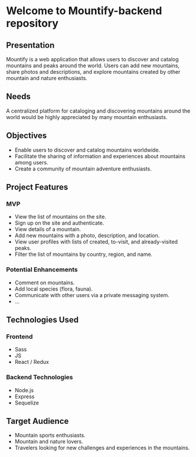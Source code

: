 # Welcome to Mountify-backend repository

## Presentation

Mountify is a web application that allows users to discover and catalog mountains and peaks around the world. Users can add new mountains, share photos and descriptions, and explore mountains created by other mountain and nature enthusiasts.

## Needs

A centralized platform for cataloging and discovering mountains around the world would be highly appreciated by many mountain enthusiasts.

## Objectives

- Enable users to discover and catalog mountains worldwide.
- Facilitate the sharing of information and experiences about mountains among users.
- Create a community of mountain adventure enthusiasts.

## Project Features

### MVP

- View the list of mountains on the site.
- Sign up on the site and authenticate.
- View details of a mountain.
- Add new mountains with a photo, description, and location.
- View user profiles with lists of created, to-visit, and already-visited peaks.
- Filter the list of mountains by country, region, and name.

### Potential Enhancements

- Comment on mountains.
- Add local species (flora, fauna).
- Communicate with other users via a private messaging system.
- ...

## Technologies Used

### Frontend

- Sass
- JS
- React / Redux

### Backend Technologies

- Node.js
- Express
- Sequelize

## Target Audience

- Mountain sports enthusiasts.
- Mountain and nature lovers.
- Travelers looking for new challenges and experiences in the mountains.
